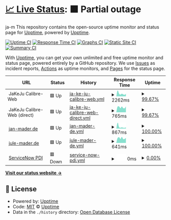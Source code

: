 # [📈 Live Status](https://demo.upptime.js.org): <!--live status--> **🟧 Partial outage**

ja-m
This repository contains the open-source uptime monitor and status page for [Upptime](https://upptime.js.org), powered by [Upptime](https://github.com/upptime/upptime).

[![Uptime CI](https://github.com/ja-m/Mader-Monitoring/workflows/Uptime%20CI/badge.svg)](https://github.com/ja-m/Mader-Monitoring/actions?query=workflow%3A%22Uptime+CI%22)
[![Response Time CI](https://github.com/ja-m/Mader-Monitoring/workflows/Response%20Time%20CI/badge.svg)](https://github.com/ja-m/Mader-Monitoring/actions?query=workflow%3A%22Response+Time+CI%22)
[![Graphs CI](https://github.com/ja-m/Mader-Monitoring/workflows/Graphs%20CI/badge.svg)](https://github.com/ja-m/Mader-Monitoring/actions?query=workflow%3A%22Graphs+CI%22)
[![Static Site CI](https://github.com/ja-m/Mader-Monitoring/workflows/Static%20Site%20CI/badge.svg)](https://github.com/ja-m/Mader-Monitoring/actions?query=workflow%3A%22Static+Site+CI%22)
[![Summary CI](https://github.com/ja-m/Mader-Monitoring/workflows/Summary%20CI/badge.svg)](https://github.com/ja-m/Mader-Monitoring/actions?query=workflow%3A%22Summary+CI%22)

With [Upptime](https://upptime.js.org), you can get your own unlimited and free uptime monitor and status page, powered entirely by a GitHub repository. We use [Issues](https://github.com/upptime/upptime/issues) as incident reports, [Actions](https://github.com/ja-m/Mader-Monitoring/actions) as uptime monitors, and [Pages](https://demo.upptime.js.org) for the status page.

<!--start: status pages-->
<!-- This summary is generated by Upptime (https://github.com/upptime/upptime) -->
<!-- Do not edit this manually, your changes will be overwritten -->
<!-- prettier-ignore -->
| URL | Status | History | Response Time | Uptime |
| --- | ------ | ------- | ------------- | ------ |
| <img alt="" src="https://icons.duckduckgo.com/ip3/null.ico" height="13"> JaKeJu Calibre-Web | 🟩 Up | [ja-ke-ju-calibre-web.yml](https://github.com/ja-m/Mader-Monitoring/commits/HEAD/history/ja-ke-ju-calibre-web.yml) | <details><summary><img alt="Response time graph" src="./graphs/ja-ke-ju-calibre-web/response-time-week.png" height="20"> 2262ms</summary><br><a href="https://ja-m.github.io/Mader-Monitoring/history/ja-ke-ju-calibre-web"><img alt="Response time 2120" src="https://img.shields.io/endpoint?url=https%3A%2F%2Fraw.githubusercontent.com%2Fja-m%2FMader-Monitoring%2FHEAD%2Fapi%2Fja-ke-ju-calibre-web%2Fresponse-time.json"></a><br><a href="https://ja-m.github.io/Mader-Monitoring/history/ja-ke-ju-calibre-web"><img alt="24-hour response time 2186" src="https://img.shields.io/endpoint?url=https%3A%2F%2Fraw.githubusercontent.com%2Fja-m%2FMader-Monitoring%2FHEAD%2Fapi%2Fja-ke-ju-calibre-web%2Fresponse-time-day.json"></a><br><a href="https://ja-m.github.io/Mader-Monitoring/history/ja-ke-ju-calibre-web"><img alt="7-day response time 2262" src="https://img.shields.io/endpoint?url=https%3A%2F%2Fraw.githubusercontent.com%2Fja-m%2FMader-Monitoring%2FHEAD%2Fapi%2Fja-ke-ju-calibre-web%2Fresponse-time-week.json"></a><br><a href="https://ja-m.github.io/Mader-Monitoring/history/ja-ke-ju-calibre-web"><img alt="30-day response time 2351" src="https://img.shields.io/endpoint?url=https%3A%2F%2Fraw.githubusercontent.com%2Fja-m%2FMader-Monitoring%2FHEAD%2Fapi%2Fja-ke-ju-calibre-web%2Fresponse-time-month.json"></a><br><a href="https://ja-m.github.io/Mader-Monitoring/history/ja-ke-ju-calibre-web"><img alt="1-year response time 2133" src="https://img.shields.io/endpoint?url=https%3A%2F%2Fraw.githubusercontent.com%2Fja-m%2FMader-Monitoring%2FHEAD%2Fapi%2Fja-ke-ju-calibre-web%2Fresponse-time-year.json"></a></details> | <details><summary><a href="https://ja-m.github.io/Mader-Monitoring/history/ja-ke-ju-calibre-web">99.67%</a></summary><a href="https://ja-m.github.io/Mader-Monitoring/history/ja-ke-ju-calibre-web"><img alt="All-time uptime 99.33%" src="https://img.shields.io/endpoint?url=https%3A%2F%2Fraw.githubusercontent.com%2Fja-m%2FMader-Monitoring%2FHEAD%2Fapi%2Fja-ke-ju-calibre-web%2Fuptime.json"></a><br><a href="https://ja-m.github.io/Mader-Monitoring/history/ja-ke-ju-calibre-web"><img alt="24-hour uptime 97.71%" src="https://img.shields.io/endpoint?url=https%3A%2F%2Fraw.githubusercontent.com%2Fja-m%2FMader-Monitoring%2FHEAD%2Fapi%2Fja-ke-ju-calibre-web%2Fuptime-day.json"></a><br><a href="https://ja-m.github.io/Mader-Monitoring/history/ja-ke-ju-calibre-web"><img alt="7-day uptime 99.67%" src="https://img.shields.io/endpoint?url=https%3A%2F%2Fraw.githubusercontent.com%2Fja-m%2FMader-Monitoring%2FHEAD%2Fapi%2Fja-ke-ju-calibre-web%2Fuptime-week.json"></a><br><a href="https://ja-m.github.io/Mader-Monitoring/history/ja-ke-ju-calibre-web"><img alt="30-day uptime 99.86%" src="https://img.shields.io/endpoint?url=https%3A%2F%2Fraw.githubusercontent.com%2Fja-m%2FMader-Monitoring%2FHEAD%2Fapi%2Fja-ke-ju-calibre-web%2Fuptime-month.json"></a><br><a href="https://ja-m.github.io/Mader-Monitoring/history/ja-ke-ju-calibre-web"><img alt="1-year uptime 99.63%" src="https://img.shields.io/endpoint?url=https%3A%2F%2Fraw.githubusercontent.com%2Fja-m%2FMader-Monitoring%2FHEAD%2Fapi%2Fja-ke-ju-calibre-web%2Fuptime-year.json"></a></details>
| <img alt="" src="https://icons.duckduckgo.com/ip3/null.ico" height="13"> JaKeJu Calibre-Web (direct) | 🟩 Up | [ja-ke-ju-calibre-web-direct.yml](https://github.com/ja-m/Mader-Monitoring/commits/HEAD/history/ja-ke-ju-calibre-web-direct.yml) | <details><summary><img alt="Response time graph" src="./graphs/ja-ke-ju-calibre-web-direct/response-time-week.png" height="20"> 765ms</summary><br><a href="https://ja-m.github.io/Mader-Monitoring/history/ja-ke-ju-calibre-web-direct"><img alt="Response time 732" src="https://img.shields.io/endpoint?url=https%3A%2F%2Fraw.githubusercontent.com%2Fja-m%2FMader-Monitoring%2FHEAD%2Fapi%2Fja-ke-ju-calibre-web-direct%2Fresponse-time.json"></a><br><a href="https://ja-m.github.io/Mader-Monitoring/history/ja-ke-ju-calibre-web-direct"><img alt="24-hour response time 767" src="https://img.shields.io/endpoint?url=https%3A%2F%2Fraw.githubusercontent.com%2Fja-m%2FMader-Monitoring%2FHEAD%2Fapi%2Fja-ke-ju-calibre-web-direct%2Fresponse-time-day.json"></a><br><a href="https://ja-m.github.io/Mader-Monitoring/history/ja-ke-ju-calibre-web-direct"><img alt="7-day response time 765" src="https://img.shields.io/endpoint?url=https%3A%2F%2Fraw.githubusercontent.com%2Fja-m%2FMader-Monitoring%2FHEAD%2Fapi%2Fja-ke-ju-calibre-web-direct%2Fresponse-time-week.json"></a><br><a href="https://ja-m.github.io/Mader-Monitoring/history/ja-ke-ju-calibre-web-direct"><img alt="30-day response time 767" src="https://img.shields.io/endpoint?url=https%3A%2F%2Fraw.githubusercontent.com%2Fja-m%2FMader-Monitoring%2FHEAD%2Fapi%2Fja-ke-ju-calibre-web-direct%2Fresponse-time-month.json"></a><br><a href="https://ja-m.github.io/Mader-Monitoring/history/ja-ke-ju-calibre-web-direct"><img alt="1-year response time 733" src="https://img.shields.io/endpoint?url=https%3A%2F%2Fraw.githubusercontent.com%2Fja-m%2FMader-Monitoring%2FHEAD%2Fapi%2Fja-ke-ju-calibre-web-direct%2Fresponse-time-year.json"></a></details> | <details><summary><a href="https://ja-m.github.io/Mader-Monitoring/history/ja-ke-ju-calibre-web-direct">99.67%</a></summary><a href="https://ja-m.github.io/Mader-Monitoring/history/ja-ke-ju-calibre-web-direct"><img alt="All-time uptime 99.00%" src="https://img.shields.io/endpoint?url=https%3A%2F%2Fraw.githubusercontent.com%2Fja-m%2FMader-Monitoring%2FHEAD%2Fapi%2Fja-ke-ju-calibre-web-direct%2Fuptime.json"></a><br><a href="https://ja-m.github.io/Mader-Monitoring/history/ja-ke-ju-calibre-web-direct"><img alt="24-hour uptime 97.72%" src="https://img.shields.io/endpoint?url=https%3A%2F%2Fraw.githubusercontent.com%2Fja-m%2FMader-Monitoring%2FHEAD%2Fapi%2Fja-ke-ju-calibre-web-direct%2Fuptime-day.json"></a><br><a href="https://ja-m.github.io/Mader-Monitoring/history/ja-ke-ju-calibre-web-direct"><img alt="7-day uptime 99.67%" src="https://img.shields.io/endpoint?url=https%3A%2F%2Fraw.githubusercontent.com%2Fja-m%2FMader-Monitoring%2FHEAD%2Fapi%2Fja-ke-ju-calibre-web-direct%2Fuptime-week.json"></a><br><a href="https://ja-m.github.io/Mader-Monitoring/history/ja-ke-ju-calibre-web-direct"><img alt="30-day uptime 99.86%" src="https://img.shields.io/endpoint?url=https%3A%2F%2Fraw.githubusercontent.com%2Fja-m%2FMader-Monitoring%2FHEAD%2Fapi%2Fja-ke-ju-calibre-web-direct%2Fuptime-month.json"></a><br><a href="https://ja-m.github.io/Mader-Monitoring/history/ja-ke-ju-calibre-web-direct"><img alt="1-year uptime 99.65%" src="https://img.shields.io/endpoint?url=https%3A%2F%2Fraw.githubusercontent.com%2Fja-m%2FMader-Monitoring%2FHEAD%2Fapi%2Fja-ke-ju-calibre-web-direct%2Fuptime-year.json"></a></details>
| <img alt="" src="https://icons.duckduckgo.com/ip3/jan-mader.de.ico" height="13"> [jan-mader.de](http://jan-mader.de) | 🟩 Up | [jan-mader-de.yml](https://github.com/ja-m/Mader-Monitoring/commits/HEAD/history/jan-mader-de.yml) | <details><summary><img alt="Response time graph" src="./graphs/jan-mader-de/response-time-week.png" height="20"> 867ms</summary><br><a href="https://ja-m.github.io/Mader-Monitoring/history/jan-mader-de"><img alt="Response time 842" src="https://img.shields.io/endpoint?url=https%3A%2F%2Fraw.githubusercontent.com%2Fja-m%2FMader-Monitoring%2FHEAD%2Fapi%2Fjan-mader-de%2Fresponse-time.json"></a><br><a href="https://ja-m.github.io/Mader-Monitoring/history/jan-mader-de"><img alt="24-hour response time 658" src="https://img.shields.io/endpoint?url=https%3A%2F%2Fraw.githubusercontent.com%2Fja-m%2FMader-Monitoring%2FHEAD%2Fapi%2Fjan-mader-de%2Fresponse-time-day.json"></a><br><a href="https://ja-m.github.io/Mader-Monitoring/history/jan-mader-de"><img alt="7-day response time 867" src="https://img.shields.io/endpoint?url=https%3A%2F%2Fraw.githubusercontent.com%2Fja-m%2FMader-Monitoring%2FHEAD%2Fapi%2Fjan-mader-de%2Fresponse-time-week.json"></a><br><a href="https://ja-m.github.io/Mader-Monitoring/history/jan-mader-de"><img alt="30-day response time 1052" src="https://img.shields.io/endpoint?url=https%3A%2F%2Fraw.githubusercontent.com%2Fja-m%2FMader-Monitoring%2FHEAD%2Fapi%2Fjan-mader-de%2Fresponse-time-month.json"></a><br><a href="https://ja-m.github.io/Mader-Monitoring/history/jan-mader-de"><img alt="1-year response time 848" src="https://img.shields.io/endpoint?url=https%3A%2F%2Fraw.githubusercontent.com%2Fja-m%2FMader-Monitoring%2FHEAD%2Fapi%2Fjan-mader-de%2Fresponse-time-year.json"></a></details> | <details><summary><a href="https://ja-m.github.io/Mader-Monitoring/history/jan-mader-de">100.00%</a></summary><a href="https://ja-m.github.io/Mader-Monitoring/history/jan-mader-de"><img alt="All-time uptime 99.97%" src="https://img.shields.io/endpoint?url=https%3A%2F%2Fraw.githubusercontent.com%2Fja-m%2FMader-Monitoring%2FHEAD%2Fapi%2Fjan-mader-de%2Fuptime.json"></a><br><a href="https://ja-m.github.io/Mader-Monitoring/history/jan-mader-de"><img alt="24-hour uptime 100.00%" src="https://img.shields.io/endpoint?url=https%3A%2F%2Fraw.githubusercontent.com%2Fja-m%2FMader-Monitoring%2FHEAD%2Fapi%2Fjan-mader-de%2Fuptime-day.json"></a><br><a href="https://ja-m.github.io/Mader-Monitoring/history/jan-mader-de"><img alt="7-day uptime 100.00%" src="https://img.shields.io/endpoint?url=https%3A%2F%2Fraw.githubusercontent.com%2Fja-m%2FMader-Monitoring%2FHEAD%2Fapi%2Fjan-mader-de%2Fuptime-week.json"></a><br><a href="https://ja-m.github.io/Mader-Monitoring/history/jan-mader-de"><img alt="30-day uptime 100.00%" src="https://img.shields.io/endpoint?url=https%3A%2F%2Fraw.githubusercontent.com%2Fja-m%2FMader-Monitoring%2FHEAD%2Fapi%2Fjan-mader-de%2Fuptime-month.json"></a><br><a href="https://ja-m.github.io/Mader-Monitoring/history/jan-mader-de"><img alt="1-year uptime 99.99%" src="https://img.shields.io/endpoint?url=https%3A%2F%2Fraw.githubusercontent.com%2Fja-m%2FMader-Monitoring%2FHEAD%2Fapi%2Fjan-mader-de%2Fuptime-year.json"></a></details>
| <img alt="" src="https://icons.duckduckgo.com/ip3/jule-mader.de.ico" height="13"> [jule-mader.de](https://jule-mader.de) | 🟩 Up | [jule-mader-de.yml](https://github.com/ja-m/Mader-Monitoring/commits/HEAD/history/jule-mader-de.yml) | <details><summary><img alt="Response time graph" src="./graphs/jule-mader-de/response-time-week.png" height="20"> 641ms</summary><br><a href="https://ja-m.github.io/Mader-Monitoring/history/jule-mader-de"><img alt="Response time 597" src="https://img.shields.io/endpoint?url=https%3A%2F%2Fraw.githubusercontent.com%2Fja-m%2FMader-Monitoring%2FHEAD%2Fapi%2Fjule-mader-de%2Fresponse-time.json"></a><br><a href="https://ja-m.github.io/Mader-Monitoring/history/jule-mader-de"><img alt="24-hour response time 557" src="https://img.shields.io/endpoint?url=https%3A%2F%2Fraw.githubusercontent.com%2Fja-m%2FMader-Monitoring%2FHEAD%2Fapi%2Fjule-mader-de%2Fresponse-time-day.json"></a><br><a href="https://ja-m.github.io/Mader-Monitoring/history/jule-mader-de"><img alt="7-day response time 641" src="https://img.shields.io/endpoint?url=https%3A%2F%2Fraw.githubusercontent.com%2Fja-m%2FMader-Monitoring%2FHEAD%2Fapi%2Fjule-mader-de%2Fresponse-time-week.json"></a><br><a href="https://ja-m.github.io/Mader-Monitoring/history/jule-mader-de"><img alt="30-day response time 638" src="https://img.shields.io/endpoint?url=https%3A%2F%2Fraw.githubusercontent.com%2Fja-m%2FMader-Monitoring%2FHEAD%2Fapi%2Fjule-mader-de%2Fresponse-time-month.json"></a><br><a href="https://ja-m.github.io/Mader-Monitoring/history/jule-mader-de"><img alt="1-year response time 612" src="https://img.shields.io/endpoint?url=https%3A%2F%2Fraw.githubusercontent.com%2Fja-m%2FMader-Monitoring%2FHEAD%2Fapi%2Fjule-mader-de%2Fresponse-time-year.json"></a></details> | <details><summary><a href="https://ja-m.github.io/Mader-Monitoring/history/jule-mader-de">100.00%</a></summary><a href="https://ja-m.github.io/Mader-Monitoring/history/jule-mader-de"><img alt="All-time uptime 99.97%" src="https://img.shields.io/endpoint?url=https%3A%2F%2Fraw.githubusercontent.com%2Fja-m%2FMader-Monitoring%2FHEAD%2Fapi%2Fjule-mader-de%2Fuptime.json"></a><br><a href="https://ja-m.github.io/Mader-Monitoring/history/jule-mader-de"><img alt="24-hour uptime 100.00%" src="https://img.shields.io/endpoint?url=https%3A%2F%2Fraw.githubusercontent.com%2Fja-m%2FMader-Monitoring%2FHEAD%2Fapi%2Fjule-mader-de%2Fuptime-day.json"></a><br><a href="https://ja-m.github.io/Mader-Monitoring/history/jule-mader-de"><img alt="7-day uptime 100.00%" src="https://img.shields.io/endpoint?url=https%3A%2F%2Fraw.githubusercontent.com%2Fja-m%2FMader-Monitoring%2FHEAD%2Fapi%2Fjule-mader-de%2Fuptime-week.json"></a><br><a href="https://ja-m.github.io/Mader-Monitoring/history/jule-mader-de"><img alt="30-day uptime 100.00%" src="https://img.shields.io/endpoint?url=https%3A%2F%2Fraw.githubusercontent.com%2Fja-m%2FMader-Monitoring%2FHEAD%2Fapi%2Fjule-mader-de%2Fuptime-month.json"></a><br><a href="https://ja-m.github.io/Mader-Monitoring/history/jule-mader-de"><img alt="1-year uptime 99.99%" src="https://img.shields.io/endpoint?url=https%3A%2F%2Fraw.githubusercontent.com%2Fja-m%2FMader-Monitoring%2FHEAD%2Fapi%2Fjule-mader-de%2Fuptime-year.json"></a></details>
| <img alt="" src="https://icons.duckduckgo.com/ip3/dev79194.service-now.com.ico" height="13"> [ServiceNow PDI](https://dev79194.service-now.com) | 🟥 Down | [service-now-pdi.yml](https://github.com/ja-m/Mader-Monitoring/commits/HEAD/history/service-now-pdi.yml) | <details><summary><img alt="Response time graph" src="./graphs/service-now-pdi/response-time-week.png" height="20"> 0ms</summary><br><a href="https://ja-m.github.io/Mader-Monitoring/history/service-now-pdi"><img alt="Response time 477" src="https://img.shields.io/endpoint?url=https%3A%2F%2Fraw.githubusercontent.com%2Fja-m%2FMader-Monitoring%2FHEAD%2Fapi%2Fservice-now-pdi%2Fresponse-time.json"></a><br><a href="https://ja-m.github.io/Mader-Monitoring/history/service-now-pdi"><img alt="24-hour response time 0" src="https://img.shields.io/endpoint?url=https%3A%2F%2Fraw.githubusercontent.com%2Fja-m%2FMader-Monitoring%2FHEAD%2Fapi%2Fservice-now-pdi%2Fresponse-time-day.json"></a><br><a href="https://ja-m.github.io/Mader-Monitoring/history/service-now-pdi"><img alt="7-day response time 0" src="https://img.shields.io/endpoint?url=https%3A%2F%2Fraw.githubusercontent.com%2Fja-m%2FMader-Monitoring%2FHEAD%2Fapi%2Fservice-now-pdi%2Fresponse-time-week.json"></a><br><a href="https://ja-m.github.io/Mader-Monitoring/history/service-now-pdi"><img alt="30-day response time 0" src="https://img.shields.io/endpoint?url=https%3A%2F%2Fraw.githubusercontent.com%2Fja-m%2FMader-Monitoring%2FHEAD%2Fapi%2Fservice-now-pdi%2Fresponse-time-month.json"></a><br><a href="https://ja-m.github.io/Mader-Monitoring/history/service-now-pdi"><img alt="1-year response time 469" src="https://img.shields.io/endpoint?url=https%3A%2F%2Fraw.githubusercontent.com%2Fja-m%2FMader-Monitoring%2FHEAD%2Fapi%2Fservice-now-pdi%2Fresponse-time-year.json"></a></details> | <details><summary><a href="https://ja-m.github.io/Mader-Monitoring/history/service-now-pdi">0.00%</a></summary><a href="https://ja-m.github.io/Mader-Monitoring/history/service-now-pdi"><img alt="All-time uptime 58.54%" src="https://img.shields.io/endpoint?url=https%3A%2F%2Fraw.githubusercontent.com%2Fja-m%2FMader-Monitoring%2FHEAD%2Fapi%2Fservice-now-pdi%2Fuptime.json"></a><br><a href="https://ja-m.github.io/Mader-Monitoring/history/service-now-pdi"><img alt="24-hour uptime 0.00%" src="https://img.shields.io/endpoint?url=https%3A%2F%2Fraw.githubusercontent.com%2Fja-m%2FMader-Monitoring%2FHEAD%2Fapi%2Fservice-now-pdi%2Fuptime-day.json"></a><br><a href="https://ja-m.github.io/Mader-Monitoring/history/service-now-pdi"><img alt="7-day uptime 0.00%" src="https://img.shields.io/endpoint?url=https%3A%2F%2Fraw.githubusercontent.com%2Fja-m%2FMader-Monitoring%2FHEAD%2Fapi%2Fservice-now-pdi%2Fuptime-week.json"></a><br><a href="https://ja-m.github.io/Mader-Monitoring/history/service-now-pdi"><img alt="30-day uptime 7.96%" src="https://img.shields.io/endpoint?url=https%3A%2F%2Fraw.githubusercontent.com%2Fja-m%2FMader-Monitoring%2FHEAD%2Fapi%2Fservice-now-pdi%2Fuptime-month.json"></a><br><a href="https://ja-m.github.io/Mader-Monitoring/history/service-now-pdi"><img alt="1-year uptime 28.14%" src="https://img.shields.io/endpoint?url=https%3A%2F%2Fraw.githubusercontent.com%2Fja-m%2FMader-Monitoring%2FHEAD%2Fapi%2Fservice-now-pdi%2Fuptime-year.json"></a></details>

<!--end: status pages-->

[**Visit our status website →**](https://demo.upptime.js.org)

## 📄 License

- Powered by: [Upptime](https://github.com/upptime/upptime)
- Code: [MIT](./LICENSE) © [Upptime](https://upptime.js.org)
- Data in the `./history` directory: [Open Database License](https://opendatacommons.org/licenses/odbl/1-0/)
